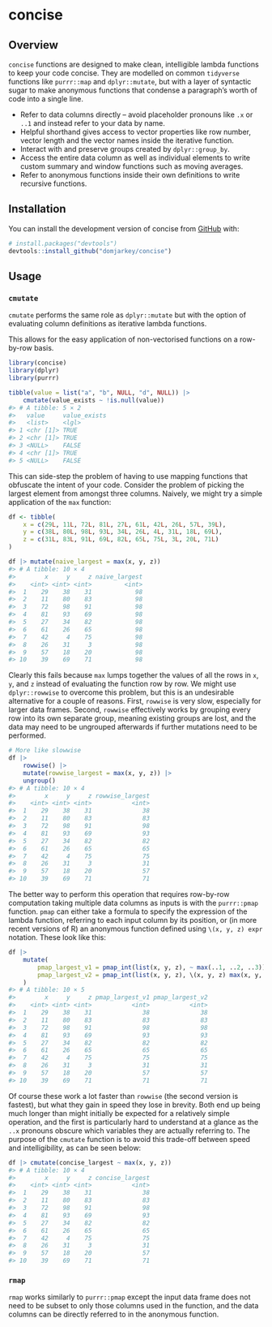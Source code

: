 
<!-- README.md is generated from README.Rmd. Please edit that file -->

# concise

<!-- badges: start -->
<!-- badges: end -->

## Overview

`concise` functions are designed to make clean, intelligible lambda
functions to keep your code concise. They are modelled on common
`tidyverse` functions like `purrr::map` and `dplyr::mutate`, but with a
layer of syntactic sugar to make anonymous functions that condense a
paragraph’s worth of code into a single line.

- Refer to data columns directly – avoid placeholder pronouns like `.x`
  or `..1` and instead refer to your data by name.
- Helpful shorthand gives access to vector properties like row number,
  vector length and the vector names inside the iterative function.
- Interact with and preserve groups created by `dplyr::group_by`.
- Access the entire data column as well as individual elements to write
  custom summary and window functions such as moving averages.
- Refer to anonymous functions inside their own definitions to write
  recursive functions.

## Installation

You can install the development version of concise from
[GitHub](https://github.com/) with:

``` r
# install.packages("devtools")
devtools::install_github("domjarkey/concise")
```

## Usage

### `cmutate`

`cmutate` performs the same role as `dplyr::mutate` but with the option
of evaluating column definitions as iterative lambda functions.

This allows for the easy application of non-vectorised functions on a
row-by-row basis.

``` r
library(concise)
library(dplyr)
library(purrr)

tibble(value = list("a", "b", NULL, "d", NULL)) |>
    cmutate(value_exists ~ !is.null(value))
#> # A tibble: 5 × 2
#>   value     value_exists
#>   <list>    <lgl>       
#> 1 <chr [1]> TRUE        
#> 2 <chr [1]> TRUE        
#> 3 <NULL>    FALSE       
#> 4 <chr [1]> TRUE        
#> 5 <NULL>    FALSE
```

This can side-step the problem of having to use mapping functions that
obfuscate the intent of your code. Consider the problem of picking the
largest element from amongst three columns. Naively, we might try a
simple application of the `max` function:

``` r
df <- tibble(
    x = c(29L, 11L, 72L, 81L, 27L, 61L, 42L, 26L, 57L, 39L),
    y = c(38L, 80L, 98L, 93L, 34L, 26L, 4L, 31L, 18L, 69L),
    z = c(31L, 83L, 91L, 69L, 82L, 65L, 75L, 3L, 20L, 71L)
)

df |> mutate(naive_largest = max(x, y, z))
#> # A tibble: 10 × 4
#>        x     y     z naive_largest
#>    <int> <int> <int>         <int>
#>  1    29    38    31            98
#>  2    11    80    83            98
#>  3    72    98    91            98
#>  4    81    93    69            98
#>  5    27    34    82            98
#>  6    61    26    65            98
#>  7    42     4    75            98
#>  8    26    31     3            98
#>  9    57    18    20            98
#> 10    39    69    71            98
```

Clearly this fails because `max` lumps together the values of all the
rows in `x`, `y`, and `z` instead of evaluating the function row by row.
We might use `dplyr::rowwise` to overcome this problem, but this is an
undesirable alternative for a couple of reasons. First, `rowwise` is
very slow, especially for larger data frames. Second, `rowwise`
effectively works by grouping every row into its own separate group,
meaning existing groups are lost, and the data may need to be ungrouped
afterwards if further mutations need to be performed.

``` r
# More like slowwise
df |> 
    rowwise() |>
    mutate(rowwise_largest = max(x, y, z)) |>
    ungroup()
#> # A tibble: 10 × 4
#>        x     y     z rowwise_largest
#>    <int> <int> <int>           <int>
#>  1    29    38    31              38
#>  2    11    80    83              83
#>  3    72    98    91              98
#>  4    81    93    69              93
#>  5    27    34    82              82
#>  6    61    26    65              65
#>  7    42     4    75              75
#>  8    26    31     3              31
#>  9    57    18    20              57
#> 10    39    69    71              71
```

The better way to perform this operation that requires row-by-row
computation taking multiple data columns as inputs is with the
`purrr::pmap` function. `pmap` can either take a formula to specify the
expression of the lambda function, referring to each input column by its
position, or (in more recent versions of R) an anonymous function
defined using `\(x, y, z) expr` notation. These look like this:

``` r
df |>
    mutate(
        pmap_largest_v1 = pmap_int(list(x, y, z), ~ max(..1, ..2, ..3)),
        pmap_largest_v2 = pmap_int(list(x, y, z), \(x, y, z) max(x, y, z))
    )
#> # A tibble: 10 × 5
#>        x     y     z pmap_largest_v1 pmap_largest_v2
#>    <int> <int> <int>           <int>           <int>
#>  1    29    38    31              38              38
#>  2    11    80    83              83              83
#>  3    72    98    91              98              98
#>  4    81    93    69              93              93
#>  5    27    34    82              82              82
#>  6    61    26    65              65              65
#>  7    42     4    75              75              75
#>  8    26    31     3              31              31
#>  9    57    18    20              57              57
#> 10    39    69    71              71              71
```

Of course these work a lot faster than `rowwise` (the second version is
fastest), but what they gain in speed they lose in brevity. Both end up
being much longer than might initially be expected for a relatively
simple operation, and the first is particularly hard to understand at a
glance as the `..x` pronouns obscure which variables they are actually
referring to. The purpose of the `cmutate` function is to avoid this
trade-off between speed and intelligibility, as can be seen below:

``` r
df |> cmutate(concise_largest ~ max(x, y, z))
#> # A tibble: 10 × 4
#>        x     y     z concise_largest
#>    <int> <int> <int>           <int>
#>  1    29    38    31              38
#>  2    11    80    83              83
#>  3    72    98    91              98
#>  4    81    93    69              93
#>  5    27    34    82              82
#>  6    61    26    65              65
#>  7    42     4    75              75
#>  8    26    31     3              31
#>  9    57    18    20              57
#> 10    39    69    71              71
```

### `rmap`

`rmap` works similarly to `purrr::pmap` except the input data frame does
not need to be subset to only those columns used in the function, and
the data columns can be directly referred to in the anonymous function.
